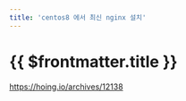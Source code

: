 ```yaml
---
title: 'centos8 에서 최신 nginx 설치'
---
```


# {{ $frontmatter.title }}


https://hoing.io/archives/12138